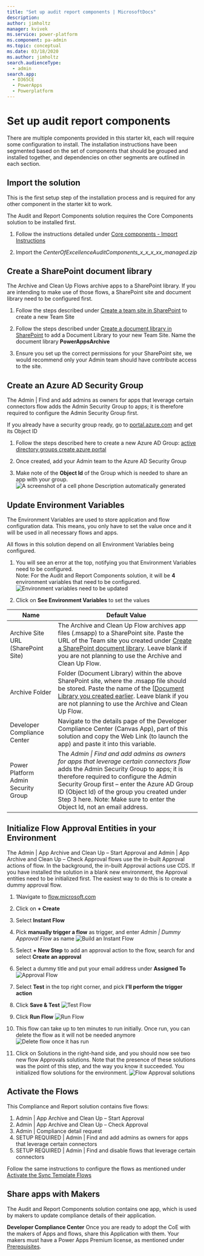 ```yaml
---
title: "Set up audit report components | MicrosoftDocs"
description: 
author: jimholtz
manager: kvivek
ms.service: power-platform
ms.component: pa-admin
ms.topic: conceptual
ms.date: 03/18/2020
ms.author: jimholtz
search.audienceType: 
  - admin
search.app: 
  - D365CE
  - PowerApps
  - Powerplatform
---
```


# Set up audit report components

There are multiple components provided in this starter kit, each will require
some configuration to install. The installation instructions have been segmented
based on the set of components that should be grouped and installed together,
and dependencies on other segments are outlined in each section.

## Import the solution

This is the first setup step of the installation process and is required for any
other component in the starter kit to work.

The Audit and Report Components solution requires the Core Components solution
to be installed first.

1. Follow the instructions detailed under [Core components - Import
    Instructions](setup-core-components.md)

1. Import the *CenterOfExcellenceAuditComponents_x_x_x_xx_managed.zip*

## Create a SharePoint document library

The Archive and Clean Up Flows archive apps to a SharePoint library. If you are intending to make use of those flows, a SharePoint site and document library
need to be configured first.

1. Follow the steps described under [Create a team site in
    SharePoint](https://support.office.com/article/create-a-team-site-in-sharepoint-ef10c1e7-15f3-42a3-98aa-b5972711777d)
    to create a new Team Site

1. Follow the steps described under [Create a document library in
    SharePoint](https://support.office.com/article/create-a-document-library-in-sharepoint-306728fe-0325-4b28-b60d-f902e1d75939) to add a Document Library to your new Team Site. Name the document library **PowerAppsArchive**

1. Ensure you set up the correct permissions for your SharePoint site, we would
    recommend only your Admin team should have contribute access to the site.

## Create an Azure AD Security Group

The Admin \| Find and add admins as owners for apps that leverage certain
connectors flow adds the Admin Security Group to apps; it is therefore required to configure the Admin Security Group first.

If you already have a security group ready, go to [portal.azure.com](<https://portal.azure.com/>) and get its Object ID

1. Follow the steps described here to create a new Azure AD Group: [active
    directory groups create azure
    portal](https://docs.microsoft.com/azure/active-directory/fundamentals/active-directory-groups-create-azure-portal)

1. Once created, add your Admin team to the Azure AD Security Group

1. Make note of the **Object Id** of the Group which is needed to share an app with your group. ![A screenshot of a cell phone Description automatically generated](media/coesetup_groupadmin.png)

## Update Environment Variables

The Environment
Variables are used to store application and flow configuration data. This means, you only have to set the value once and it will be used in all necessary flows and apps.

All flows in this solution depend on all Environment Variables being configured.

1. You will see an error at the top, notifying you that Environment Variables
    need to be configured.  
    Note: For the Audit and Report Components solution, it will be **4**
    environment variables that need to be configured. ![Environment variables need to be updated](media/coesetup_setupenvvar.png)

1. Click on **See Environment Variables** to set the values

| Name | Default Value |
|------|---------------|
| Archive Site URL (SharePoint Site)  | The Archive and Clean Up Flow archives app files (.msapp) to a SharePoint site. Paste the URL of the Team site you created under [Create a SharePoint document library](#create-a-sharepoint-document-library). Leave blank if you are not planning to use the Archive and Clean Up Flow.
| Archive Folder                      | Folder (Document Library) within the above SharePoint site, where the .msapp file should be stored. Paste the name of the [[Document Library you created earlier](#create-a-sharepoint-document-library). Leave blank if you are not planning to use the Archive and Clean Up Flow.                                                                                                                                                                                                                                                                                 |
| Developer Compliance Center         | Navigate to the details page of the Developer Compliance Center (Canvas App), part of this solution and copy the Web Link (to launch the app) and paste it into this variable.                                                                                                                                                                            |
| Power Platform Admin Security Group | The *Admin \| Find and add admins as owners for apps that leverage certain connectors flow* adds the Admin Security Group to apps; it is therefore required to configure the Admin Security Group first – enter the Azure AD Group ID (Object Id) of the group you created under Step 3 here. Note: Make sure to enter the Object Id, not an email address. |

## Initialize Flow Approval Entities in your Environment

The Admin \| App Archive and Clean Up – Start Approval and Admin \| App Archive and Clean Up – Check Approval flows use the in-built Approval actions of flow.
In the background, the in-built Approval actions use CDS. If you have installed the solution in a blank new environment, the Approval entities need to be initialized first. The easiest way to do this is to create a dummy approval flow.

1. 1Navigate to [flow.microsoft.com](https://flow.microsoft.com)

1. Click on **+ Create**

1. Select **Instant Flow**

1. Pick **manually trigger a flow** as trigger, and enter *Admin \| Dummy Approval Flow* as name ![Build an Instant Flow](media/coesetup_flowtrigger.png)

1. Select **+ New Step** to add an approval action to the flow, search for and select **Create an approval**

1. Select a dummy title and put your email address under **Assigned To** ![Approval Flow](media/coesetup_approval.png)

1. Select **Test** in the top right corner, and pick **I'll perform the trigger action**

1. Click **Save & Test**  ![Test Flow](media/coesetup_testflow.png)

1. Click **Run Flow**  ![Run Flow](media/coesetup_runflow.png)

1. This flow can take up to ten minutes to run initially. Once run, you can delete the flow as it will not be needed anymore ![Delete flow once it has run](media/coesetup_approvaltest.png)

1. Click on Solutions in the right-hand side, and you should now see two new flow Approvals solutions. Note that the presence of these solutions was the point of this step, and the way you know it succeeded. You initialized flow solutions for the environment. ![Flow Approval solutions](media/coesetup_flowsolutions.png)

## Activate the Flows

This Compliance and Report solution contains five flows:

1. Admin \| App Archive and Clean Up – Start Approval
1. Admin \| App Archive and Clean Up – Check Approval
1. Admin \| Compliance detail request
1. SETUP REQUIRED \| Admin \| Find and add admins as owners for apps that leverage certain connectors
1. SETUP REQUIRED \| Admin \| Find and disable flows that leverage certain connectors

Follow the same instructions to configure the flows as mentioned under [
Activate the Sync Template Flows](setup-core-components.md)

## Share apps with Makers

The Audit and Report Components solution contains one app, which is used by
makers to update compliance details of their application.

**Developer Compliance Center**
Once you are ready to adopt the CoE with the makers of Apps and flows, share this Application with them. Your makers must have a Power Apps Premium license, as mentioned under [Prerequisites](setup.md#prerequisites).
